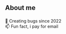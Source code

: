 <h2 align="left">About me</h2>

###

<p align="left">🐛 Creating bugs since 2022<br>📫 Fun fact, i pay for email</p>
